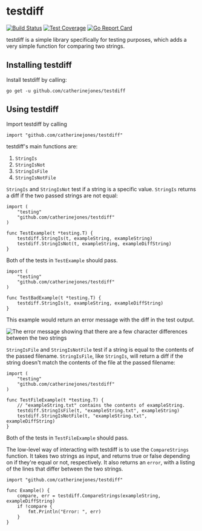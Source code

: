 # testdiff

[![Build Status](https://travis-ci.org/catherinejones/testdiff.svg?branch=master)](https://travis-ci.org/catherinejones/testdiff)
[![Test Coverage](https://api.codeclimate.com/v1/badges/b2656dddadb2b4665733/test_coverage)](https://codeclimate.com/github/catherinejones/testdiff/test_coverage)
[![Go Report Card](https://goreportcard.com/badge/github.com/catherinejones/testdiff)](https://goreportcard.com/report/github.com/catherinejones/testdiff)

testdiff is a simple library specifically for testing purposes, which adds a very simple function for comparing two strings. 

## Installing testdiff

Install testdiff by calling:

```
go get -u github.com/catherinejones/testdiff
```

## Using testdiff

Import testdiff by calling

```golang
import "github.com/catherinejones/testdiff"
```

testdiff's main functions are:

1. `StringIs`
2. `StringIsNot`
3. `StringIsFile`
4. `StringIsNotFile`

`StringIs` and `StringIsNot` test if a string is a specific value. `StringIs` returns a diff if the two passed strings are not equal: 

```golang
import (
    "testing"
    "github.com/catherinejones/testdiff"
)

func TestExample(t *testing.T) {
    testdiff.StringIs(t, exampleString, exampleString)
    testdiff.StringIsNot(t, exampleString, exampleDiffString)
}
```

Both of the tests in `TestExample` should pass.

```golang
import (
    "testing"
    "github.com/catherinejones/testdiff"
)

func TestBadExample(t *testing.T) {
    testdiff.StringIs(t, exampleString, exampleDiffString)
}
```

This example would return an error message with the diff in the test output.

![The error message showing that there are a few character differences between the two strings](images/example.png)

`StringIsFile` and `StringIsNotFile` test if a string is equal to the contents of the passed filename. `StringIsFile`, like `StringIs`, will return a diff if the string doesn't match the contents of the file at the passed filename:

```golang
import (
    "testing"
    "github.com/catherinejones/testdiff"
)

func TestFileExample(t *testing.T) {
    // "exampleString.txt" contains the contents of exampleString.
    testdiff.StringIsFile(t, "exampleString.txt", exampleString)
    testdiff.StringIsNotFile(t, "exampleString.txt", exampleDiffString)
}
```

Both of the tests in `TestFileExample` should pass.

The low-level way of interacting with testdiff is to use the `CompareStrings` function. It takes two strings as input, and returns true or false depending on if they're equal or not, respectively. It also returns an `error`, with a listing of the lines that differ between the two strings.

```golang
import "github.com/catherinejones/testdiff"

func Example() {
    compare, err = testdiff.CompareStrings(exampleString, exampleDiffString)
    if !compare {
        fmt.Println("Error: ", err)
    }
}
```

